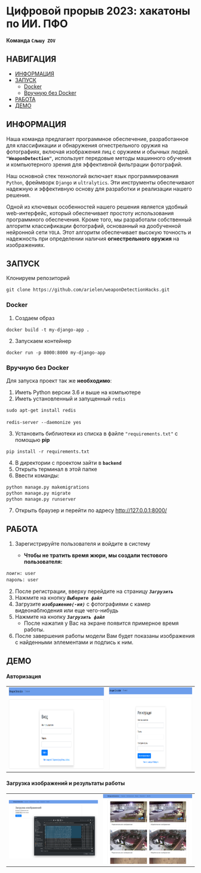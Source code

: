 # Цифровой прорыв 2023: хакатоны по ИИ. ПФО

**Команда `Слышу ZOV`**


## НАВИГАЦИЯ

- [ИНФОРМАЦИЯ](#ИНФОРМАЦИЯ)
- [ЗАПУСК](#ЗАПУСК)
    -  [Docker](#Docker)
    -  [Вручную без Docker](#Вручную-без-Docker)
- [РАБОТА](#РАБОТА)
- [ДЕМО](#ДЕМО)


## ИНФОРМАЦИЯ
Наша команда предлагает программное обеспечение, разработанное для классификации и обнаружения огнестрельного оружия на фотографиях, включая изображения лиц с оружием и обычных людей. **`"WeaponDetection"`**, использует передовые методы машинного обучения и компьютерного зрения для эффективной фильтрации фотографий.

Наш основной стек технологий включает язык программирования `Python`, фреймворк `Django` и `ultralytics`. Эти инструменты обеспечивают надежную и эффективную основу для разработки и реализации нашего решения.

Одной из ключевых особенностей нашего решения является удобный web-интерфейс, который обеспечивает простоту использования программного обеспечения. Кроме того, мы разработали собственный алгоритм классификации фотографий, основанный на дообученной нейронной сети `YOLA`. Этот алгоритм обеспечивает высокую точность и надежность при определении наличия **огнестрельного оружия** на изображениях.


## ЗАПУСК

Клонируем репозиторий
```commandline
git clone https://github.com/arielen/weaponDetectionHacks.git
```

### Docker

1) Создаем образ
```
docker build -t my-django-app .
```
2) Запускаем контейнер
```
docker run -p 8000:8000 my-django-app
```

### Вручную без Docker

Для запуска проект так же **необходимо**:
1) Иметь Python версии 3.6 и выше на компьютере
2) Иметь установленный и запущенный `redis` 
```
sudo apt-get install redis

redis-server --daemonize yes
```

3) Установить библиотеки из списка в файле `"requirements.txt"` с помощью **pip**
```commandline
pip install -r requirements.txt
```
4) В директории с проектом зайти в **`backend`**
5) Открыть терминал в этой папке
6) Ввести команды: 
```commandline
python manage.py makemigrations
python manage.py migrate
python manage.py runserver
```
7) Открыть браузер и перейти по адресу http://127.0.0.1:8000/

## РАБОТА
1) Зарегистрируйте пользователя и войдите в систему

    - **Чтобы не тратить время жюри, мы создали тестового пользователя:**
```sh
лоигн: user
пароль: user
```

2) После регистрации, вверху перейдите на страницу ***`Загрузить`***
3) Нажмите на кнопку ***`Выберите файл`***
4) Загрузите ***`изображение(-ия)`*** с фотографиями с камер видеонаблюдения или еще чего-нибудь
5) Нажмите на кнопку ***`Загрузить файл`***
   - После нажатия у Вас на экране появится примерное время работы.
6) После завершения работы модели Вам будет показаны изображения с найденными эллементами и подпись к ним.

## ДЕМО

#### Авторизация

<table>
    <tr>
        <td><img src="images/image_login" height="220"></td>
        <td><img src="images/image_register" height="220"></td>
    </tr>
</table>

#### Загрузка изображений и результаты работы

<table>
    <tr>
        <td><img src="images/image_uploadImages" ></td>
        <td><img src="images/image_predictImages"></td>
    </tr>
</table>